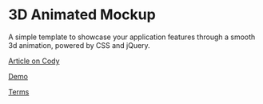 3D Animated Mockup
=========

A simple template to showcase your application features through a smooth 3d animation, powered by CSS and jQuery.

[Article on Cody](http://codyhouse.co/gem/3d-animated-mockup/)

[Demo](http://codyhouse.co/demo/3d-animated-mockup/index.html)
 
[Terms](http://codyhouse.co/terms/)
